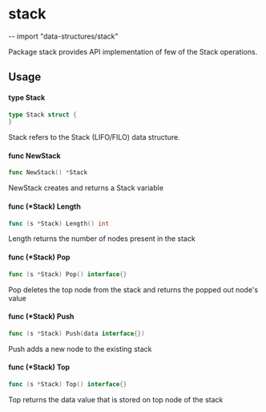 # stack
--
    import "data-structures/stack"

Package stack provides API implementation of few of the Stack operations.

## Usage

#### type Stack

```go
type Stack struct {
}
```

Stack refers to the Stack (LIFO/FILO) data structure.

#### func  NewStack

```go
func NewStack() *Stack
```
NewStack creates and returns a Stack variable

#### func (*Stack) Length

```go
func (s *Stack) Length() int
```
Length returns the number of nodes present in the stack

#### func (*Stack) Pop

```go
func (s *Stack) Pop() interface{}
```
Pop deletes the top node from the stack and returns the popped out node's value

#### func (*Stack) Push

```go
func (s *Stack) Push(data interface{})
```
Push adds a new node to the existing stack

#### func (*Stack) Top

```go
func (s *Stack) Top() interface{}
```
Top returns the data value that is stored on top node of the stack
